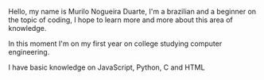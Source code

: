 Hello, my name is Murilo Nogueira Duarte, I'm a brazilian and a beginner on the topic of coding, I hope to learn more and more about this area of knowledge.

In this moment I'm on my first year on college studying computer engineering.

I have basic knowledge on JavaScript, Python, C and HTML
